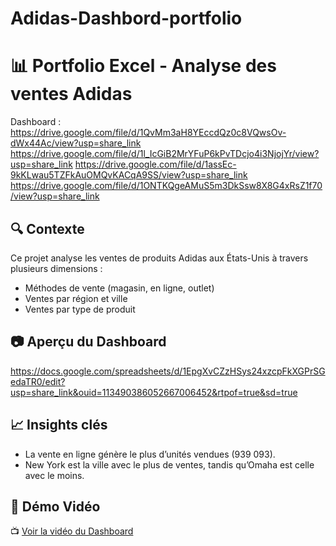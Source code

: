 # Adidas-Dashbord-portfolio
# 📊 Portfolio Excel - Analyse des ventes Adidas  
Dashboard :
https://drive.google.com/file/d/1QvMm3aH8YEccdQz0c8VQwsOv-dWx44Ac/view?usp=share_link
https://drive.google.com/file/d/1l_IcGiB2MrYFuP6kPvTDcjo4i3NjojYr/view?usp=share_link
https://drive.google.com/file/d/1assEc-9kKLwau5TZFkAuOMQvKACqA9SS/view?usp=share_link
https://drive.google.com/file/d/1ONTKQgeAMuS5m3DkSsw8X8G4xRsZ1f70/view?usp=share_link

## 🔍 Contexte  
Ce projet analyse les ventes de produits Adidas aux États-Unis à travers plusieurs dimensions :  
- Méthodes de vente (magasin, en ligne, outlet)  
- Ventes par région et ville 
- Ventes par type de produit 

## 📷 Aperçu du Dashboard 
https://docs.google.com/spreadsheets/d/1EpgXvCZzHSys24xzcpFkXGPrSGedaTR0/edit?usp=share_link&ouid=113490386052667006452&rtpof=true&sd=true

## 📈 Insights clés  
- La vente en ligne génère le plus d’unités vendues (939 093).  
- New York est la ville avec le plus de ventes, tandis qu’Omaha est celle avec le moins.
## 🎥 Démo Vidéo  
📺 [Voir la vidéo du Dashboard]((https://drive.google.com/file/d/1phzpslH1rfy13XSMTRZvaU-YHmV9HIuy/view?usp=share_link))  
